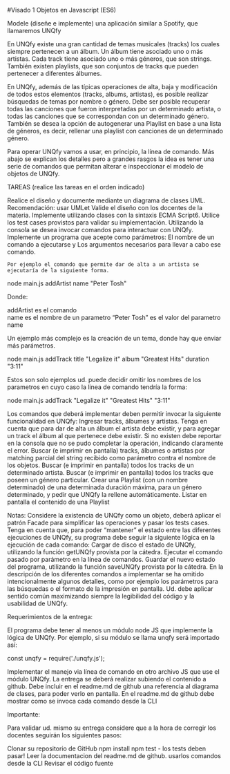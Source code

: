 #Visado 1
Objetos en Javascript (ES6)

Modele (diseñe e implemente) una aplicación similar a Spotify, que llamaremos UNQfy

En UNQfy existe una gran cantidad de temas musicales (tracks)  los cuales siempre pertenecen a un álbum. Un álbum tiene asociado uno o más artistas. Cada track tiene asociado uno o más géneros, que son strings. También existen playlists, que son conjuntos de tracks que pueden pertenecer a diferentes álbumes.

En UNQfy, además de las típicas operaciones de alta, baja y modificación de todos estos elementos (tracks, albums, artistas), es posible realizar búsquedas de temas por nombre o género. Debe ser posible recuperar todas las canciones que fueron interpretadas por un determinado artista, o todas las canciones que se correspondan con un determinado género.
También se desea la opción de autogenerar  una Playlist en base a una lista de géneros, es decir, rellenar una playlist con canciones de un determinado género.

Para operar UNQfy vamos a usar, en principio, la línea de comando. Más abajo se explican los detalles pero a grandes rasgos la idea es tener una serie de comandos que permitan alterar e inspeccionar el modelo de objetos de UNQfy.


TAREAS (realice las tareas en el orden indicado)

Realice el diseño y documente mediante un diagrama de clases UML. Recomendación: usar UMLet
Valide el diseño con los docentes de la materia.
Implemente utilizando clases con la sintaxis ECMA Script6.
Utilice los test cases provistos para validar su implementación.
Utilizando la consola se desea invocar comandos para interactuar con UNQfy. Implemente un programa que acepte como parámetros:
El nombre de un comando a ejecutarse y
Los argumentos necesarios para llevar a  cabo ese comando.


	Por ejemplo el comando que permite dar de alta a un artista se ejecutaría de la siguiente forma.

 node  main.js   addArtist  name "Peter Tosh"
	
Donde: 

addArtist  es el comando  
name es el nombre de un parametro
“Peter Tosh” es el valor del parametro name

Un ejemplo más complejo es la creación de un tema, donde hay que enviar más parámetros.

node main.js  addTrack  title "Legalize it" album "Greatest Hits" duration "3:11"

Estos son solo ejemplos ud. puede decidir omitir los nombres de los parametros en cuyo caso la linea de comando tendría la forma:

node main.js  addTrack  "Legalize it" "Greatest Hits" "3:11"



Los comandos que deberá implementar deben permitir invocar la siguiente funcionalidad en UNQfy:
Ingresar tracks, álbumes y artistas. Tenga en cuenta que para dar de alta un álbum el artista debe existir, y para agregar un track el álbum al que pertenece debe existir.  Si no existen debe reportar en la consola que no se pudo completar la operación, indicando claramente el error.
Buscar  (e imprimir en pantalla)   tracks, álbumes o artistas por matching parcial del string recibido como parámetro contra el nombre de los objetos.
Buscar (e imprimir en pantalla) todos los tracks de un determinado artista.
Buscar  (e imprimir en pantalla)  todos los tracks que poseen un género particular.
Crear una Playlist  (con un nombre determinado) de una determinada duración máxima, para un género determinado,  y pedir que UNQfy la rellene automáticamente.
Listar en pantalla el contenido de una Playlist

Notas:
Considere la existencia de UNQfy como un objeto, deberá aplicar el patrón Facade para simplificar las operaciones y pasar los tests cases.
Tenga en cuenta que, para poder “mantener” el estado entre las diferentes ejecuciones de UNQfy, su programa debe seguir la siguiente lógica en la ejecución de cada comando:
Cargar de disco el estado de UNQfy, utilizando la función getUNQfy provista por la cátedra. 
Ejecutar el comando pasado por parámetro en la línea de comandos.
Guardar el nuevo estado del programa, utilizando la función saveUNQfy provista por la cátedra.
En la descripción de los diferentes comandos a implementar se ha omitido intencionalmente algunos detalles, como por ejemplo los parámetros para las búsquedas o el formato de la impresión en pantalla. Ud. debe aplicar sentido común maximizando siempre la legibilidad del código y la usabilidad de UNQfy.



Requerimientos de la entrega:

El programa debe tener al menos un módulo node JS que implemente la lógica de UNQfy. Por ejemplo, si su módulo se llama unqfy será importado así:

const unqfy = require('./unqfy.js');

Implementar el manejo via línea de comando en otro archivo JS que use el módulo UNQfy.
La entrega se deberá realizar subiendo el contenido a github.
Debe incluir en el readme.md de github una referencia al diagrama  de clases, para poder verlo en pantalla.
En el readme.md de github debe mostrar como se invoca cada comando desde la CLI

Importante:

Para validar ud. mismo su entrega considere que a la hora de corregir los docentes seguirán los siguientes pasos:

Clonar su repositorio de GitHub
npm install
npm test       - los tests deben pasar!
Leer la documentacion del readme.md de github.
usarlos comandos desde la CLI
Revisar el código fuente
